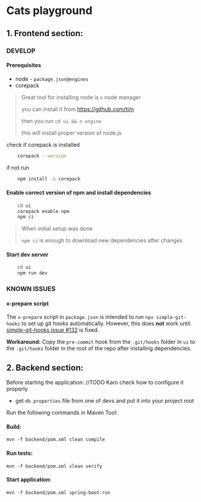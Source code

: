 # Cats playground

## 1. Frontend section:

### DEVELOP

#### Prerequisites

- node - `package.json@engines`
- corepack

> Great tool for installing node is `n` node manager
>
> you can install it from https://github.com/tj/n
>
> then you run `cd ui && n engine`
>
> this will install proper version of node.js

check if corepack is installed

```bash
    corepack --version
```

if not run

```bash
    npm install -G corepack
```

#### Enable correct version of npm and install dependencies

```bash
    cd ui
    corepack enable npm
    npm ci
```

> When initial setup was done
>
> `npm ci` is enough to download new dependencies after changes

#### Start dev server

```bash
    cd ui
    npm run dev
```

### KNOWN ISSUES

#### x-prepare script

The `x-prepare` script in `package.json` is intended to run `npx simple-git-hooks` to set up git hooks automatically. However, this does **not** work until [simple-git-hooks issue #132](https://github.com/toplenboren/simple-git-hooks/issues/132) is fixed.

**Workaround:**
Copy the `pre-commit` hook from the `.git/hooks` folder in `ui` to the `.git/hooks` folder in the root of the repo after installing dependencies.

## 2. Backend section:

Before starting the application:
//TODO Karo check how to configure it properly
 - get `db.properties` file from one of devs and put it into your project root

Run the following commands in Maven Tool:

#### Build:

```maven
mvn -f backend/pom.xml clean compile
```

#### Run tests:

```maven
mvn -f backend/pom.xml clean verify
```

#### Start application:

```maven
mvn -f backend/pom.xml spring-boot:run
```
